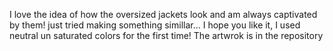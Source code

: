 I love the idea  of how the oversized jackets look and am always captivated by them!
just tried making something simillar... I hope you like it, I used neutral un saturated colors for the first time!
The artwrok is in the repository
